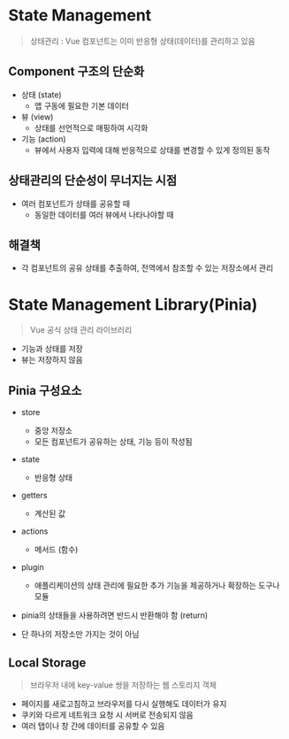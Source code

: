# State Management
> 상태관리 : Vue 컴포넌트는 이미 반응형 상태(데이터)를 관리하고 있음

## Component 구조의 단순화
- 상태 (state)
    - 앱 구동에 필요한 기본 데이터
- 뷰 (view)
    - 상태를 선언적으로 매핑하여 시각화
- 기능 (action)
    - 뷰에서 사용자 입력에 대해 반응적으로 상태를 변경할 수 있게 정의된 동작

## 상태관리의 단순성이 무너지는 시점
- 여러 컴포넌트가 상태를 공유할 때
    - 동일한 데이터를 여러 뷰에서 나타나야할 때

## 해결책
- 각 컴포넌트의 공유 상태를 추출하여, 전역에서 참조할 수 있는 저장소에서 관리

# State Management Library(Pinia)
> Vue 공식 상태 관리 라이브러리

- 기능과 상태를 저장
- 뷰는 저장하지 않음

## Pinia 구성요소 

- store
    - 중앙 저장소
    - 모든 컴포넌트가 공유하는 상태, 기능 등이 작성됨
- state 
    - 반응형 상태
- getters
    - 계산된 값
- actions
    - 메서드 (함수)
- plugin
    - 애플리케이션의 상태 관리에 필요한 추가 기능을 제공하거나 확장하는 도구나 모듈

- pinia의 상태들을 사용하려면 반드시 반환해야 함 (return)
- 단 하나의 저장소만 가지는 것이 아님

## Local Storage
> 브라우저 내에 key-value 쌍을 저장하는 웹 스토리지 객체

- 페이지를 새로고침하고 브라우저를 다시 실행해도 데이터가 유지
- 쿠키와 다르게 네트워크 요청 시 서버로 전송되지 않음
- 여러 탭이나 창 간에 데이터를 공유할 수 있음




